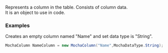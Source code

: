 Represents a column in the table. Consists of column data.<br>
It is an object to use in code.

### Examples

Creates an empty column named "Name" and set data type is "String".
```C#
MochaColumn NameColumn = new MochaColumn("Name",MochaDataType.String);
```